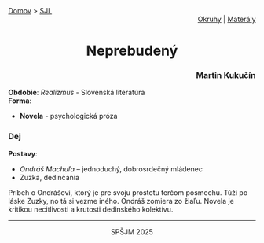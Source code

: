 <div align="center">
    <div align="left">
        <a href="/README.md">Domov</a>
        >
        <a href="../SLOVENCINA.md">SJL</a>
    </div>
    <div align="right">
        <a href="../ustne-okruhy.org.md">Okruhy</a>
        |
        <a href="https://drive.google.com/drive/u/1/folders/1hWhZNvgWC-8cb7jK5zRorX9WfCzyq_WF">Materály</a>
    </div>
<h1> Neprebudený</h1>
    <div align="right">
        <h3>Martin Kukučín</h3>
    </div>
</div>

__Obdobie__: _Realizmus_ - Slovenská literatúra  
__Forma__:  
- **Novela** - psychologická próza

### Dej
__Postavy__:  
- *Ondráš Machuľa* – jednoduchý, dobrosrdečný mládenec  
- Zuzka, dedinčania

Príbeh o Ondrášovi, ktorý je pre svoju prostotu terčom posmechu. Túži po láske Zuzky, no tá si vezme iného. Ondráš zomiera zo žiaľu. Novela je kritikou necitlivosti a krutosti dedinského kolektívu.

---
<div align="center">
    <p>SPŠJM 2025</p>
</div>

